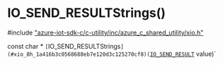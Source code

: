 # IO_SEND_RESULTStrings()

\#include ["azure-iot-sdk-c/c-utility/inc/azure_c_shared_utility/xio.h"](../iot-c-ref-xio-h.md)  

const char * `[`IO_SEND_RESULTStrings`](#xio_8h_1a416b3c0568688eb7e120d3c125270cf8)(`[`IO_SEND_RESULT`](#xio_8h_1af7c3c4f484edf573bac242fa33ff4a27) value)`


